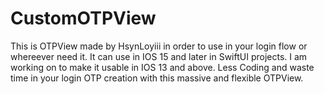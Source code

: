 # CustomOTPView
This is OTPView made by HsynLoyiii in order to use in your login flow or whereever need it.
It can use in IOS 15 and later in SwiftUI projects. I am working on to make it usable in IOS 13 and above.
Less Coding and waste time in your login OTP creation with this massive and flexible OTPView.

